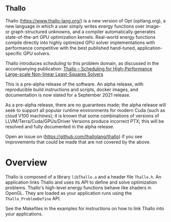 Thallo
---

Thallo (https://www.thallo-lang.org/) is a new version of Opt (optlang.org), a new language in which a user simply writes energy functions over image- or graph-structured unknowns, and a compiler automatically generates state-of-the-art GPU optimization kernels. Real-world energy functions compile directly into highly optimized GPU solver implementations with performance competitive with the best published hand-tuned, application-specific GPU solvers.

Thallo introduces *scheduling* to this problem domain, as discussed in the accompanying publication: [Thallo – Scheduling for High-Performance Large-scale Non-linear Least-Squares Solvers](https://light.cs.princeton.edu/wp-content/uploads/2021/06/THALLO.pdf)

This is a pre-alpha release of the software. An alpha release, with reproducible build instructions and scripts, docker images, and documentation is now slated for a September 2021 release.

As a pre-alpha release, there are no guarantees made; the alpha release will seek to support all popular runtime environments for modern Cuda (such as cloud V100 machines); it is known that some combinations of versions of LLVM/Terra/Cuda/GPUs/Driver Versions produce incorrect PTX; this will be resolved and fully documented in the alpha release.

Open an issue on (https://github.com/thallolang/thallo) if you see improvements that could be made that are not covered by the above. 

Overview
========

Thallo is composed of a library `libThallo.a` and a header file `Thallo.h`. An application links Thallo and uses its API to define and solve optimization problems. Thallo's high-level energy functions behave like shaders in OpenGL. They are loaded as your application runs using the `Thallo_ProblemDefine` API.

See the Makefiles in the examples for instructions on how to link Thallo into your applications. 

